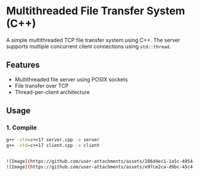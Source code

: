 # Multithreaded File Transfer System (C++)

A simple multithreaded TCP file transfer system using C++. The server supports multiple concurrent client connections using `std::thread`.

## Features
- Multithreaded file server using POSIX sockets
- File transfer over TCP
- Thread-per-client architecture

## Usage

### 1. Compile

```bash
g++ -std=c++17 server.cpp -o server
g++ -std=c++17 client.cpp -o client


![Image](https://github.com/user-attachments/assets/286d4ec1-1a5c-4954-814b-8712e2fd7998)
![Image](https://github.com/user-attachments/assets/e97ce2ca-d9bc-45c4-9bda-75fde95ca766)